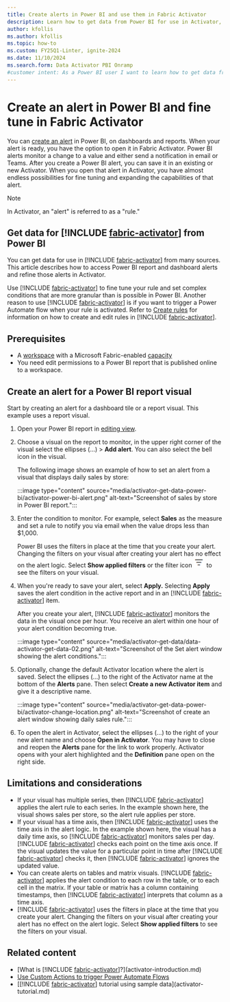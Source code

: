 ```yaml
---
title: Create alerts in Power BI and use them in Fabric Activator
description: Learn how to get data from Power BI for use in Activator, integrate it into your workflows, and take advantage of powerful data analysis capabilities.
author: kfollis
ms.author: kfollis
ms.topic: how-to
ms.custom: FY25Q1-Linter, ignite-2024
ms.date: 11/10/2024
ms.search.form: Data Activator PBI Onramp
#customer intent: As a Power BI user I want to learn how to get data from Power BI alerts into Activator where I can continue refining the alert.
---
```


# Create an alert in Power BI and fine tune in Fabric Activator

You can [create an alert](/power-bi/) in Power BI, on dashboards and reports. When your alert is ready, you have the option to open it in Fabric Activator. Power BI alerts monitor a change to a value and either send a notification in email or Teams. After you create a Power BI alert, you can save it in an existing or new Activator. When you open that alert in Activator, you have almost endless possibilities for fine tuning and expanding the capabilities of that alert. 

> [!NOTE]
> In Activator, an "alert" is referred to as a "rule."

 ## Get data for [!INCLUDE [fabric-activator](../includes/fabric-activator.md)] from Power BI

You can get data for use in [!INCLUDE [fabric-activator](../includes/fabric-activator.md)] from many sources. This article describes how to access Power BI report and dashboard alerts and refine those alerts in Activator.

Use [!INCLUDE [fabric-activator](../includes/fabric-activator.md)] to fine tune your rule and set complex conditions that are more granular than is possible in Power BI. Another reason to use [!INCLUDE [fabric-activator](../includes/fabric-activator.md)] is if you want to trigger a Power Automate flow when your rule is activated. Refer to [Create rules](activator-create-activators.md) for information on how to create and edit rules in [!INCLUDE [fabric-activator](../includes/fabric-activator.md)].

## Prerequisites

* A [workspace](../get-started/create-workspaces.md) with a Microsoft Fabric-enabled [capacity](../enterprise/licenses.md#capacity)
* You need edit permissions to a Power BI report that is published online to a workspace.

## Create an alert for a Power BI report visual

Start by creating an alert for a dashboard tile or a report visual. This example uses a report visual. 

1. Open your Power BI report in [editing view](/power-bi/create-reports/service-interact-with-a-report-in-editing-view).
2. Choose a visual on the report to monitor, in the upper right corner of the visual select the ellipses (...) > **Add alert**.
You can also select the bell icon in the visual.

    The following image shows an example of how to set an alert from a visual that displays daily sales by store:

    :::image type="content" source="media/activator-get-data-power-bi/activator-power-bi-alert.png" alt-text="Screenshot of sales by store in Power BI report.":::

3. Enter the condition to monitor. For example, select **Sales** as the measure and set a rule to notify you via email when the value drops less than $1,000. 

    Power BI uses the filters in place at the time that you create your alert. Changing the filters on your visual after creating your alert has no effect on the alert logic. Select **Show applied filters** or the filter icon ![Small screenshot of the filter icon which has three horizontal lines.](media/activator-get-data-power-bi/activator.png) to see the filters on your visual.

4. When you're ready to save your alert, select **Apply.** Selecting **Apply** saves the alert condition in the active report and in an [!INCLUDE [fabric-activator](../includes/fabric-activator.md)] item. 

    After you create your alert, [!INCLUDE [fabric-activator](../includes/fabric-activator.md)] monitors the data in the visual once per hour. You receive an alert within one hour of your alert condition becoming true. 

    :::image type="content" source="media/activator-get-data/data-activator-get-data-02.png" alt-text="Screenshot of the Set alert window showing the alert conditions.":::

1. Optionally, change the default Activator location where the alert is saved. Select the ellipses (...) to the right of the Activator name at the bottom of the **Alerts** pane. Then select **Create a new Activator item** and give it a descriptive name. 

    :::image type="content" source="media/activator-get-data-power-bi/activator-change-location.png" alt-text="Screenshot of create an alert window showing daily sales rule.":::

1. To open the alert in Activator, select the ellipses (...) to the right of your new alert name and choose **Open in Activator**. You may have to close and reopen the **Alerts** pane for the link to work properly. Activator opens with your alert highlighted and the **Definition** pane open on the right side.

## Limitations and considerations

* If your visual has multiple series, then [!INCLUDE [fabric-activator](../includes/fabric-activator.md)] applies the alert rule to each series. In the example shown here, the visual shows sales per store, so the alert rule applies per store.
* If your visual has a time axis, then [!INCLUDE [fabric-activator](../includes/fabric-activator.md)] uses the time axis in the alert logic. In the example shown here, the visual has a daily time axis, so [!INCLUDE [fabric-activator](../includes/fabric-activator.md)] monitors sales per day. [!INCLUDE [fabric-activator](../includes/fabric-activator.md)] checks each point on the time axis once. If the visual updates the value for a particular point in time after [!INCLUDE [fabric-activator](../includes/fabric-activator.md)] checks it, then [!INCLUDE [fabric-activator](../includes/fabric-activator.md)] ignores the updated value.
* You can create alerts on tables and matrix visuals. [!INCLUDE [fabric-activator](../includes/fabric-activator.md)] applies the alert condition to each row in the table, or to each cell in the matrix. If your table or matrix has a column containing timestamps, then [!INCLUDE [fabric-activator](../includes/fabric-activator.md)] interprets that column as a time axis.
* [!INCLUDE [fabric-activator](../includes/fabric-activator.md)] uses the filters in place at the time that you create your alert. Changing the filters on your visual after creating your alert has no effect on the alert logic. Select **Show applied filters** to see the filters on your visual.

## Related content

* [What is [!INCLUDE [fabric-activator](../includes/fabric-activator.md)]?](activator-introduction.md)
* [Use Custom Actions to trigger Power Automate Flows](activator-trigger-power-automate-flows.md)
* [[!INCLUDE [fabric-activator](../includes/fabric-activator.md)] tutorial using sample data](activator-tutorial.md)
